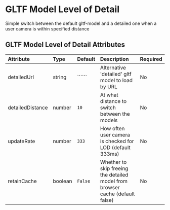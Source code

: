 
GLTF Model Level of Detail
==========================


Simple switch between the default gltf-model and a detailed one when a user camera is within specified distance

GLTF Model Level of Detail Attributes
--------------------------------------

|Attribute|Type|Default|Description|Required|
| :--- | :--- | :--- | :--- | :--- |
|detailedUrl|string|``````|Alternative 'detailed' gltf model to load by URL|No|
|detailedDistance|number|```10```|At what distance to switch between the models|No|
|updateRate|number|```333```|How often user camera is checked for LOD (default 333ms)|No|
|retainCache|boolean|```False```|Whether to skip freeing the detailed model from browser cache (default false)|No|
